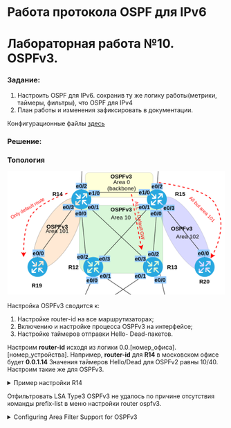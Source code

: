 # Работа протокола OSPF для IPv6
# Лабораторная работа №10. OSPFv3.

### Задание:

1. Настроить OSPF для IPv6. сохранив ту же логику работы(метрики, таймеры, фильтры), что OSPF для IPv4
2. План работы и изменения зафиксировать в документации.

Конфигурационные файлы [здесь](config/)

### Решение:


### Топология

![network](network.png)

Настройка OSPFv3 сводится к:
1. Настройке router-id на все маршрутизаторах;
2. Включению и настройке процесса OSPFv3 на интерфейсе;
3. Настройке таймеров отправки Hello- Dead-пакетов.

Настроим __router-id__ исходя из логики 0.0.[номер_офиса].[номер_устройства].
Например, __router-id__ для __R14__ в московском офисе будет __0.0.1.14__
Значения таймеров Hello/Dead для OSPFv2 равны 10/40. Настроим такие же для OSPFv3.


<details>
 <summary>Пример настройки R14</summary>

``` bash
conf t
ipv6 router ospf 1
 router-id 0.0.1.14
 passive-interface e0/2
 
int e0/0
 ipv6 ospf 1 area 10
 ipv6 ospf hello-interval 10
 ipv6 ospf dead-interval 40
 
int e0/1
 ipv6 ospf 1 area 10
 ipv6 ospf hello-interval 10
 ipv6 ospf dead-interval 40
 
int e0/3
 ipv6 ospf 1 area 101
 ipv6 ospf hello-interval 10
 ipv6 ospf dead-interval 40
 
int e1/0
 ipv6 ospf 1 area 0
 ipv6 ospf hello-interval 10
 ipv6 ospf dead-interval 40
exit

ipv6 prefix-list TO_R19_101-v6 
exit
```
</details>

Отфильтровать LSA Type3 OSPFv3 не удалось по причине отсутствия команды prefix-list в меню настройки router ospfv3.
<details>
 <summary>Configuring Area Filter Support for OSPFv3</summary>

OSPFv3 ABR Type 3 LSA Filtering

![no_prefix-list_ospfv3](no_prefix-list_ospfv3.png)

``` bash
R14(config)#router ospfv3 1
R14(config-router)#ar
R14(config-router)#area 101 ?
  authentication  Enable authentication
  default-cost    Set the summary default-cost of a NSSA/stub area
  encryption      Enable encryption
  no-transit      Do not use this router to transit data
  nssa            Specify a NSSA area
  stub            Specify a stub area

```
</details>


